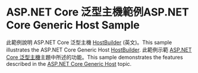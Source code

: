# <a name="aspnet-core-generic-host-sample"></a><span data-ttu-id="0fce9-101">ASP.NET Core 泛型主機範例</span><span class="sxs-lookup"><span data-stu-id="0fce9-101">ASP.NET Core Generic Host Sample</span></span>

<span data-ttu-id="0fce9-102">此範例說明 ASP.NET Core 泛型主機 [HostBuilder](https://docs.microsoft.com/dotnet/api/microsoft.extensions.hosting.ihostedservice) \(英文\)。</span><span class="sxs-lookup"><span data-stu-id="0fce9-102">This sample illustrates the ASP.NET Core Generic Host [HostBuilder](https://docs.microsoft.com/dotnet/api/microsoft.extensions.hosting.ihostedservice).</span></span> <span data-ttu-id="0fce9-103">此範例示範 [ASP.NET Core 泛型主機](https://docs.microsoft.com/aspnet/core/fundamentals/host/generic-host)主題中所述的功能。</span><span class="sxs-lookup"><span data-stu-id="0fce9-103">This sample demonstrates the features described in the [ASP.NET Core Generic Host](https://docs.microsoft.com/aspnet/core/fundamentals/host/generic-host) topic.</span></span>
